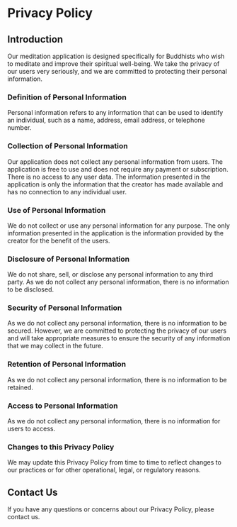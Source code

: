 # Privacy Policy

## Introduction

Our meditation application is designed specifically for Buddhists who wish to meditate and improve their spiritual well-being. We take the privacy of our users very seriously, and we are committed to protecting their personal information.

### Definition of Personal Information

Personal information refers to any information that can be used to identify an individual, such as a name, address, email address, or telephone number.

### Collection of Personal Information

Our application does not collect any personal information from users. The application is free to use and does not require any payment or subscription. There is no access to any user data. The information presented in the application is only the information that the creator has made available and has no connection to any individual user.

### Use of Personal Information

We do not collect or use any personal information for any purpose. The only information presented in the application is the information provided by the creator for the benefit of the users.

### Disclosure of Personal Information

We do not share, sell, or disclose any personal information to any third party. As we do not collect any personal information, there is no information to be disclosed.

### Security of Personal Information

As we do not collect any personal information, there is no information to be secured. However, we are committed to protecting the privacy of our users and will take appropriate measures to ensure the security of any information that we may collect in the future.

### Retention of Personal Information

As we do not collect any personal information, there is no information to be retained.

### Access to Personal Information

As we do not collect any personal information, there is no information for users to access.

### Changes to this Privacy Policy

We may update this Privacy Policy from time to time to reflect changes to our practices or for other operational, legal, or regulatory reasons.

## Contact Us

If you have any questions or concerns about our Privacy Policy, please contact us.
